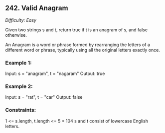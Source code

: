 ## 242. Valid Anagram
*Difficulty: Easy*

Given two strings s and t, return true if t is an anagram of s, and false otherwise.

An Anagram is a word or phrase formed by rearranging the letters of a different word or phrase, typically using all the original letters exactly once.

 

### Example 1:

Input: s = "anagram", t = "nagaram"
Output: true

### Example 2:

Input: s = "rat", t = "car"
Output: false
 

### Constraints:

1 <= s.length, t.length <= 5 * 104
s and t consist of lowercase English letters.
